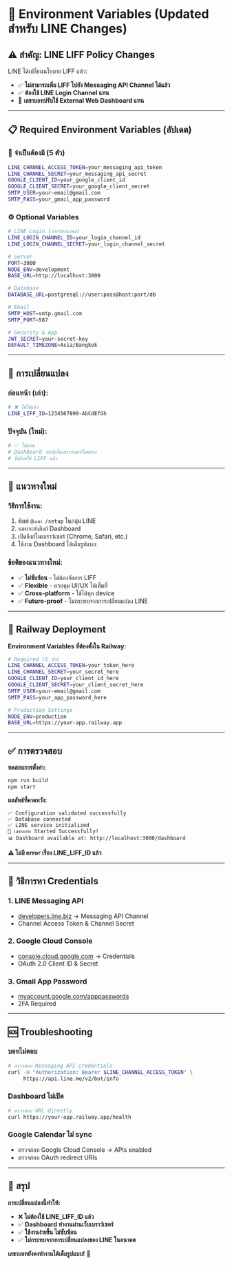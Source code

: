 # 🔐 Environment Variables (Updated สำหรับ LINE Changes)

## ⚠️ **สำคัญ: LINE LIFF Policy Changes**

LINE ได้เปลี่ยนนโยบาย LIFF แล้ว:
- ✅ **ไม่สามารถเพิ่ม LIFF ไปยัง Messaging API Channel ได้แล้ว**
- ✅ **ต้องใช้ LINE Login Channel แทน**
- 🔄 **เลขาบอทปรับใช้ External Web Dashboard แทน**

---

## 📋 **Required Environment Variables (อัปเดต)**

### 🚨 **จำเป็นต้องมี (5 ตัว)**
```bash
LINE_CHANNEL_ACCESS_TOKEN=your_messaging_api_token
LINE_CHANNEL_SECRET=your_messaging_api_secret
GOOGLE_CLIENT_ID=your_google_client_id
GOOGLE_CLIENT_SECRET=your_google_client_secret
SMTP_USER=your-email@gmail.com
SMTP_PASS=your_gmail_app_password
```

### ⚙️ **Optional Variables**
```bash
# LINE Login (สำหรับอนาคต)
LINE_LOGIN_CHANNEL_ID=your_login_channel_id
LINE_LOGIN_CHANNEL_SECRET=your_login_channel_secret

# Server
PORT=3000
NODE_ENV=development
BASE_URL=http://localhost:3000

# Database
DATABASE_URL=postgresql://user:pass@host:port/db

# Email
SMTP_HOST=smtp.gmail.com
SMTP_PORT=587

# Security & App
JWT_SECRET=your-secret-key
DEFAULT_TIMEZONE=Asia/Bangkok
```

---

## 🔄 **การเปลี่ยนแปลง**

### **ก่อนหน้า (เก่า):**
```bash
# ❌ ไม่ใช้แล้ว
LINE_LIFF_ID=1234567890-AbCdEfGh
```

### **ปัจจุบัน (ใหม่):**
```bash
# ✅ ใช้แทน
# Dashboard จะเปิดในเบราว์เซอร์โดยตรง
# ไม่ต้องใช้ LIFF แล้ว
```

---

## 🎯 **แนวทางใหม่**

### **วิธีการใช้งาน:**
1. พิมพ์ `@เลขา /setup` ในกลุ่ม LINE
2. บอทจะส่งลิงก์ Dashboard 
3. เปิดลิงก์ในเบราว์เซอร์ (Chrome, Safari, etc.)
4. ใช้งาน Dashboard ได้เต็มรูปแบบ

### **ข้อดีของแนวทางใหม่:**
- ✅ **ไม่ซับซ้อน** - ไม่ต้องจัดการ LIFF
- ✅ **Flexible** - ควบคุม UI/UX ได้เต็มที่
- ✅ **Cross-platform** - ใช้ได้ทุก device
- ✅ **Future-proof** - ไม่กระทบจากการเปลี่ยนแปลง LINE

---

## 🚀 **Railway Deployment**

**Environment Variables ที่ต้องตั้งใน Railway:**

```bash
# Required (5 ตัว)
LINE_CHANNEL_ACCESS_TOKEN=your_token_here
LINE_CHANNEL_SECRET=your_secret_here
GOOGLE_CLIENT_ID=your_client_id_here
GOOGLE_CLIENT_SECRET=your_client_secret_here
SMTP_USER=your-email@gmail.com
SMTP_PASS=your_app_password_here

# Production Settings
NODE_ENV=production
BASE_URL=https://your-app.railway.app
```

---

## ✅ **การตรวจสอบ**

**ทดสอบการตั้งค่า:**
```bash
npm run build
npm start
```

**ผลลัพธ์ที่คาดหวัง:**
```
✅ Configuration validated successfully
✅ Database connected
✅ LINE service initialized
🚀 เลขาบอท Started Successfully!
📊 Dashboard available at: http://localhost:3000/dashboard
```

**⚠️ ไม่มี error เรื่อง LINE_LIFF_ID แล้ว**

---

## 🔧 **วิธีการหา Credentials**

### **1. LINE Messaging API**
- [developers.line.biz](https://developers.line.biz/) → Messaging API Channel
- Channel Access Token & Channel Secret

### **2. Google Cloud Console**
- [console.cloud.google.com](https://console.cloud.google.com/) → Credentials
- OAuth 2.0 Client ID & Secret

### **3. Gmail App Password**
- [myaccount.google.com/apppasswords](https://myaccount.google.com/apppasswords)
- 2FA Required

---

## 🆘 **Troubleshooting**

### **บอทไม่ตอบ**
```bash
# ตรวจสอบ Messaging API credentials
curl -H "Authorization: Bearer $LINE_CHANNEL_ACCESS_TOKEN" \
     https://api.line.me/v2/bot/info
```

### **Dashboard ไม่เปิด**
```bash
# ตรวจสอบ URL directly
curl https://your-app.railway.app/health
```

### **Google Calendar ไม่ sync**
- ตรวจสอบ Google Cloud Console → APIs enabled
- ตรวจสอบ OAuth redirect URIs

---

## 🎉 **สรุป**

**การเปลี่ยนแปลงนี้ทำให้:**
- ❌ **ไม่ต้องใช้ LINE_LIFF_ID แล้ว**
- ✅ **Dashboard ทำงานผ่านเว็บเบราว์เซอร์**
- ✅ **ใช้งานง่ายขึ้น ไม่ซับซ้อน**
- ✅ **ไม่กระทบจากการเปลี่ยนแปลงของ LINE ในอนาคต**

**เลขาบอทยังคงทำงานได้เต็มรูปแบบ!** 🚀